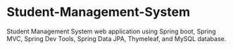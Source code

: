 # Student-Management-System
Student Management System web application using Spring boot, Spring MVC, Spring Dev Tools, Spring Data JPA, Thymeleaf, and MySQL database.
